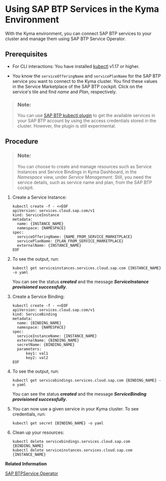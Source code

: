 <!-- loioea4dd81e49254dd482d32e3c20f4477a -->

# Using SAP BTP Services in the Kyma Environment

With the Kyma environment, you can connect SAP BTP services to your cluster and manage them using SAP BTP Service Operator.



<a name="loioea4dd81e49254dd482d32e3c20f4477a__prereq_vbj_qf2_qtb"/>

## Prerequisites

-   For CLI interactions: You have installed [kubectl](https://kubernetes.io/docs/tasks/tools/) v1.17 or higher.

-   You know the `serviceOfferingName` and `servicePlanName` for the SAP BTP service you want to connect to the Kyma cluster. You find these values in the Service Marketplace of the SAP BTP cockpit. Click on the service's tile and find *name* and *Plan*, respectively.


> ### Note:  
> You can use [SAP BTP kubectl plugin](https://github.com/SAP/sap-btp-service-operator#sap-btp-kubectl-plugin-experimental) to get the available services in your SAP BTP account by using the access credentials stored in the cluster. However, the plugin is still experimental.



<a name="loioea4dd81e49254dd482d32e3c20f4477a__steps_ayb_vch_ypb"/>

## Procedure

> ### Note:  
> You can choose to create and manage resources such as Service Instances and Service Bindings in Kyma Dashboard, in the *Namespace* view, under *Service Management*. Still, you need the service details, such as service name and plan, from the SAP BTP cockpit.

1.  Create a Service Instance:

    ```
    kubectl create -f - <<EOF
    apiVersion: services.cloud.sap.com/v1
    kind: ServiceInstance
    metadata:
      name: {INSTANCE_NAME}
      namespace: {NAMESPACE}
    spec:
      serviceOfferingName: {NAME_FROM_SERVICE_MARKETPLACE}
      servicePlanName: {PLAN_FROM_SERVICE_MARKETPLACE}
      externalName: {INSTANCE_NAME}
    EOF
    ```

2.  To see the output, run:

    ```
    kubectl get serviceinstances.services.cloud.sap.com {INSTANCE_NAME} -o yaml
    ```

    You can see the status ***created*** and the message ***ServiceInstance provisioned successfully***.

3.  Create a Service Binding:

    ```
    kubectl create -f - <<EOF
    apiVersion: services.cloud.sap.com/v1
    kind: ServiceBinding
    metadata:
      name: {BINDING_NAME}
      namespace: {NAMESPACE}
    spec:
      serviceInstanceName: {INSTANCE_NAME}
      externalName: {BINDING_NAME}
      secretName: {BINDING_NAME}
      parameters:
          key1: val1
          key2: val2
    EOF
    ```

4.  To see the output, run:

    ```
    kubectl get servicebindings.services.cloud.sap.com {BINDING_NAME} -o yaml
    ```

    You can see the status ***created*** and the message ***ServiceBinding provisioned successfully***.

5.  You can now use a given service in your Kyma cluster. To see credentials, run:

    ```
    kubectl get secret {BINDING_NAME} -o yaml
    ```

6.  Clean up your resources:

    ```
    kubectl delete servicebindings.services.cloud.sap.com {BINDING_NAME}
    kubectl delete serviceinstances.services.cloud.sap.com {INSTANCE_NAME}
    
    ```


**Related Information**  


[SAP BTPService Operator](https://github.com/SAP/sap-btp-service-operator)

